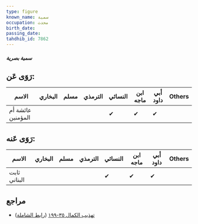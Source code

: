 ```yaml
---
type: figure
known_name: سمية
occupation: محدث
birth_date:
passing_date:
tahdhib_id: 7862
---
```

##### سمية بصرية

## رَوَى عَن:
| الاسم             | البخاري | مسلم | الترمذي | النسائي | ابن ماجه | أبي داود | Others |
| ----------------- | ------- | ---- | ------- | ------- | -------- | -------- | ------ |
| عائشة أم المؤمنين |         |      |         | ✔       | ✔        | ✔        |        |
## رَوَى عَنه:
| الاسم        | البخاري | مسلم | الترمذي | النسائي | ابن ماجه | أبي داود | Others |
| ------------ | ------- | ---- | ------- | ------- | -------- | -------- | ------ |
| ثابت البناني |         |      |         | ✔       | ✔        | ✔        |        |
## مراجع
- [تهذيب الكمال ٣٥-١٩٩](obsidian://open?vault=Tahdhib-al-Kamal&file=Figures/٧٨٦٢-سمية%20بصرية) ([رابط الشاملة](https://shamela.ws/book/3722/18798))